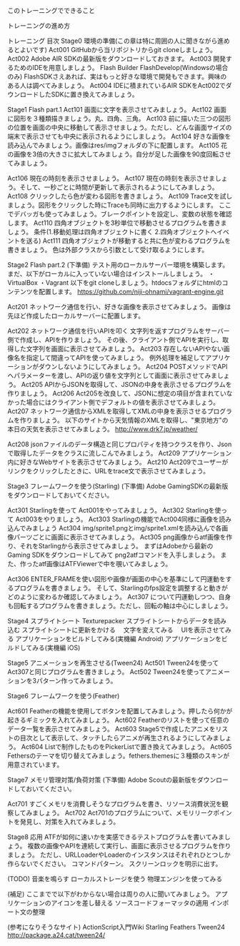 
このトレーニングでできること

トレーニングの進め方

トレーニング 目次
Stage0 環境の準備(この章は特に周囲の人に聞きながら進めるとよいです)
Act001 GitHubから当リポジトリからgit cloneしましょう。
Act002 Adobe AIR SDKの最新版をダウンロードしておきます。
Act003 開発するためのIDEを用意しましょう。
Flash Builder
FlashDevelop(Windowsの場合のみ)
FlashSDKさえあれば、実はもっと好きな環境で開発もできます。興味のある人は調べてみましょう。
Act004 IDEに積まれているAIR SDKをAct002でダウンロードしたSDKに置き換えてみましょう。

Stage1 Flash part.1
Act101 画面に文字を表示させてみましょう。
Act102 画面に図形を３種類描きましょう。丸、四角、三角。
Act103 前に描いた三つの図形の位置を画面の中央に移動して表示させましょう。ただし、どんな画面サイズの端末で表示させても中央に表示されるようにしましょう。
Act104 好きな画像を読み込んでみましょう。画像はres/imgフォルダの下に配置します。
Act105 花の画像を3倍の大きさに拡大してみましょう。自分が足した画像を90度回転させてみましょう。

Act106 現在の時刻を表示させましょう。
Act107 現在の時刻を表示させましょう。そして、一秒ごとに時間が更新して表示されるようにしてみましょう。
Act108 クリックしたら色が変わる図形を書きましょう。
Act109 Trace文を試しましょう。図形をクリックした時にTraceも同時に出力するようにします。
ここでデバッガも使ってみましょう。ブレークポイントを設定し、変数の状態を確認します。
Act110 四角オブジェクトを3秒単位で移動させるプログラムを書きましょう。
条件(1.移動処理は四角オブジェクトに書く 2.四角オブジェクトへイベントを送る)
Act111 四角オブジェクトが移動すると共に色が変わるプログラムを書きましょう。
色は外部クラスから引数として受け取るようにします。

Stage2 Flash part.2
(下準備)
テスト用のローカルサーバー環境を構築します。
まだ、以下がローカルに入っていない場合はインストールしましょう。
・VirtualBox
・Vagrant
以下をgit cloneしましょう。htdocsフォルダにhtmlのコンテンツを配置します。
https://github.com/niji-ohnami/vagrant-engine.git

Act201 ネットワーク通信を行い、好きな画像を表示させてみましょう。
画像は先ほど作成したローカルサーバーに配置します。

Act202 ネットワーク通信を行いAPIを叩く
文字列を返すプログラムをサーバー側で作成し、APIを作りましょう。
その後、クライアント側でAPIを実行し、取得した文字列を画面に表示させてみましょう。
Act203 存在しないAPIやない画像名を指定して間違ってAPIを使ってみましょう。
例外処理を補足してアプリケーションがダウンしないようにしてみましょう。
Act204 POSTメソッドでAPIへパラメーターを渡し、APIの返り値を文字列として画面に表示させてみましょう。
Act205 APIからJSONを取得して、JSONの中身を表示させるプログラムを作りましょう。
Act206 Act205を改良して、JSONに想定の項目が含まれていなかった場合にはクライアント側でデフォルトの値を表示させてみましょう。
Act207 ネットワーク通信からXMLを取得してXMLの中身を表示させるプログラムを作りましょう。
以下のサイトから天気情報のXMLを取得し、"東京地方"の本日の天気を表示させてみましょう。
http://www.drk7.jp/weather/

Act208 jsonファイルのデータ構造と同じプロパティを持つクラスを作り、Jsonで取得したデータをクラスに流しこんでみましょう。
Act209 アプリケーション内に好きなWebサイトを表示させてみましょう。
Act210 Act209でユーザーがリンクをクリックしたときに、URLをtrace文で表示させてみましょう。

Stage3 フレームワークを使う(Starling)
(下準備)
Adobe GamingSDKの最新版をダウンロードしておいてください。

Act301 Starlingを使って Act001をやってみましょう。
Act302 Starlingを使って Act003をやりましょう。
Act303 Starlingの機能でAct004同様に画像を読み込んでみましょう
Act304 img/sprite1.pngとimg/sprite1.xmlを読み込んで各画像パーツごとに画面に表示させてみましょう。
Act305 png画像からatf画像を作り、それをStarlingから表示させてみましょう。
まずはAdobeから最新のGaming SDKをダウンロードしてみて png2atfコマンドを入手しましょう。
また、作ったatf画像はATFViewerで中を覗いてみましょう。

Act306 ENTER_FRAMEを使い図形や画像が画面の中心を基準にして円運動をするプログラムを書きましょう。
そして、Starlingのfps設定を調整すると動きがどのように変わるか確認してみましょう。
Act307 について円運動しつつ、自身も回転するプログラムを書きましょう。ただし、回転の軸は中心にしましょう。

Stage4 スプライトシート
Texturepacker
スプライトシートからデータを読み込む
スプライトシートに更新をかける
　文字を変えてみる
　UIを表示させてみる
アプリケーションをビルドしてみる(実機編 Android)
アプリケーションをビルドしてみる(実機編 iOS)

Stage5 アニメーションを再生させる(Tween24)
Act501 Tween24を使ってAct307と同じプログラムを書きましょう。
Act502 Tween24を使ってアニメーションを3パターン作ってみましょう。

Stage6 フレームワークを使う(Feather)

Act601 Featherの機能を使用してボタンを配置してみましょう。押したら何かが起きるギミックを入れてみましょう。
Act602 Featherのリストを使って任意のデータ一覧を表示させてみましょう。
Act603 Stage5で作成したアニメをリストの目次として表示して、タッチしたらアニメが再生されるようにしてみましょう。
Act604 Listで制作したものをPickerListで置き換えてみましょう。
Act605 Fethersのテーマを切り替えてみましょう。fethers.themesに３種類のスキンが用意されています。

Stage7 メモリ管理対策/負荷対策
(下準備)
Adobe Scoutの最新版をダウンロードしておいてください。

Act701 すごくメモリを消費しそうなプログラムを書き、リソース消費状況を観察してみましょう。
Act702 Act701のプログラムについて、メモリリークポイントを発見し、対策を入れてみましょう。

Stage8 応用
ATFが如何に速いかを実感できるテストプログラムを書いてみましょう。
複数の画像やAPIを連続して実行し、画面に表示させるプログラムを作りましょう。
ただし、URLLoaderやLoaderのインスタンスはそれぞれひとつしか作らないでください。
コマンドパターン。
スクリーンロックを明示に出す。

(TODO)
音楽を鳴らす
ローカルストレージを使う
物理エンジンを使ってみる

(補足)
ここまでで以下がわからない場合は周りの人に聞いてみましょう。
アプリケーションのアイコンを差し替える
ソースコードフォーマッタの適用
インポート文の整理

(参考になりそうなサイト)
ActionScript入門Wiki
Starling
Feathers
Tween24 http://package.a24.cat/tween24/
